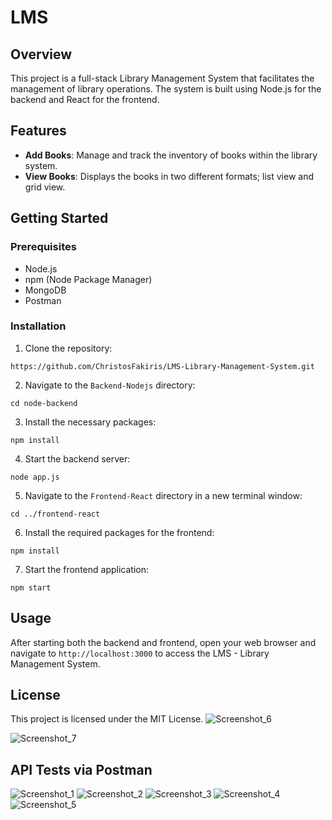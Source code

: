 # LMS

## Overview
This project is a full-stack Library Management System that facilitates the management of library operations. The system is built using Node.js for the backend and React for the frontend.

## Features
- **Add Books**: Manage and track the inventory of books within the library system.
- **View Books**: Displays the books in two different formats; list view and grid view. 
  
## Getting Started


### Prerequisites
- Node.js
- npm (Node Package Manager)
- MongoDB
- Postman

### Installation
1. Clone the repository:
```[
https://github.com/ChristosFakiris/LMS-Library-Management-System.git
```
2. Navigate to the `Backend-Nodejs` directory:
```
cd node-backend
```
3. Install the necessary packages:
```
npm install
```
4. Start the backend server:
```
node app.js
```
5. Navigate to the `Frontend-React` directory in a new terminal window:
```
cd ../frontend-react
```
6. Install the required packages for the frontend:
```
npm install
```
7. Start the frontend application:
```
npm start
```

## Usage
After starting both the backend and frontend, open your web browser and navigate to `http://localhost:3000` to access the LMS - Library Management System.


## License
This project is licensed under the MIT License.
![Screenshot_6](https://github.com/user-attachments/assets/de62a961-e5d9-4aac-af5f-1b415cbafeb8)

![Screenshot_7](https://github.com/user-attachments/assets/62918780-1390-42ce-b39b-e8a67079ef45)

## API Tests via Postman
![Screenshot_1](https://github.com/user-attachments/assets/3d3b8eb2-2c54-4170-8f76-51324f282c05)
![Screenshot_2](https://github.com/user-attachments/assets/1cb73fc6-c4d2-4152-a7bb-6a95541176be)
![Screenshot_3](https://github.com/user-attachments/assets/24c354b8-ad35-46d9-8332-52748fd75824)
![Screenshot_4](https://github.com/user-attachments/assets/fa14c461-98e2-46c7-818f-8f7d5ef42abc)
![Screenshot_5](https://github.com/user-attachments/assets/8669d8de-8473-49f6-9fd7-4c8856b3067c)






